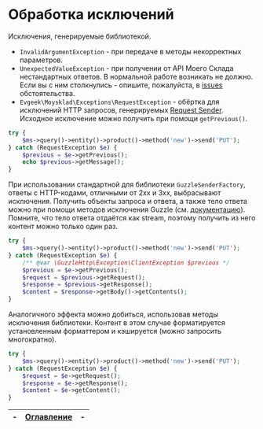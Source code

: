 # Обработка исключений

Исключения, генерируемые библиотекой.

* `InvalidArgumentException` - при передаче в методы некорректных параметров.
* `UnexpectedValueException` - при получении от API Моего Склада нестандартных ответов. В нормальной работе возникать не должно. Если вы с ним столкнулись - опишите, пожалуйста, в [issues](https://github.com/evgeek/moysklad/issues) обстоятельства.
* `Evgeek\Moysklad\Exceptions\RequestException` - обёртка для исключений HTTP запросов, генерируемых [Request Sender](/docs/setup.md#requestsenderfactory). Исходное исключение можно получить при помощи `getPrevious()`.

```php
try {
    $ms->query()->entity()->product()->method('new')->send('PUT');
} catch (RequestException $e) {
    $previous = $e->getPrevious();
    echo $previous->getMessage();
}
```

При использовании стандартной для библиотеки `GuzzleSenderFactory`, ответы с HTTP-кодами, отличными от 2xx и 3xx, выбрасывают исключения. Получить объекты запроса и ответа, а также тело ответа можно при помощи методов исключения Guzzle (см. [документацию](https://docs.guzzlephp.org/en/stable/quickstart.html)). Помните, что тело ответа отдаётся как stream, поэтому получить из него контент можно только один раз.

```php
try {
    $ms->query()->entity()->product()->method('new')->send('PUT');
} catch (RequestException $e) {
    /** @var \GuzzleHttp\Exception\ClientException $previous */
    $previous = $e->getPrevious();
    $request = $previous->getRequest();
    $response = $previous->getResponse();
    $content = $response->getBody()->getContents();
}
```

Аналогичного эффекта можно добиться, использовав методы исключения библиотеки. Контент в этом случае форматируется установленным форматтером и кэшируется (можно запросить многократно).

```php
try {
    $ms->query()->entity()->product()->method('new')->send('PUT');
} catch (RequestException $e) {
    $request = $e->getRequest();
    $response = $e->getResponse();
    $content = $e->getContent();
}
```

| - | [Оглавление](/docs/index.md) | - |
|:--|:----------------------------:|--:|